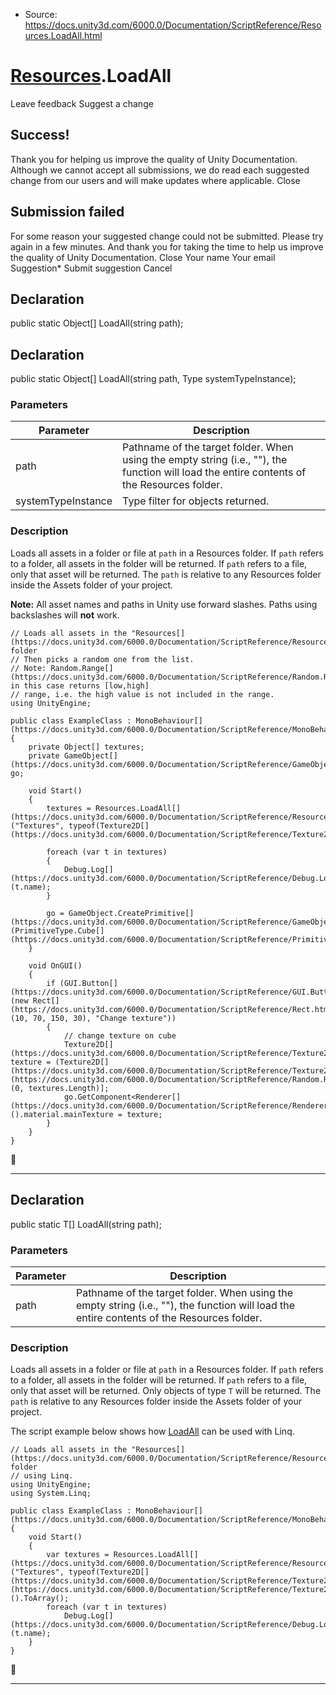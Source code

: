 * Source: https://docs.unity3d.com/6000.0/Documentation/ScriptReference/Resources.LoadAll.html

#  [Resources](https://docs.unity3d.com/6000.0/Documentation/ScriptReference/Resources.html).LoadAll
Leave feedback
Suggest a change
## Success!
Thank you for helping us improve the quality of Unity Documentation. Although we cannot accept all submissions, we do read each suggested change from our users and will make updates where applicable.
Close
## Submission failed
For some reason your suggested change could not be submitted. Please <a>try again</a> in a few minutes. And thank you for taking the time to help us improve the quality of Unity Documentation.
Close
Your name Your email Suggestion* Submit suggestion
Cancel
## Declaration
public static Object[] LoadAll(string path); 
## Declaration
public static Object[] LoadAll(string path, Type systemTypeInstance); 
### Parameters
Parameter | Description  
---|---  
path | Pathname of the target folder. When using the empty string (i.e., ""), the function will load the entire contents of the Resources folder.  
systemTypeInstance | Type filter for objects returned.  
### Description
Loads all assets in a folder or file at `path` in a Resources folder.
If `path` refers to a folder, all assets in the folder will be returned. If `path` refers to a file, only that asset will be returned. The `path` is relative to any Resources folder inside the Assets folder of your project.  
  
**Note:** All asset names and paths in Unity use forward slashes. Paths using backslashes will **not** work.
```
// Loads all assets in the "Resources[](https://docs.unity3d.com/6000.0/Documentation/ScriptReference/Resources.html)/Textures" folder
// Then picks a random one from the list.
// Note: Random.Range[](https://docs.unity3d.com/6000.0/Documentation/ScriptReference/Random.Range.html) in this case returns [low,high]
// range, i.e. the high value is not included in the range.
using UnityEngine;  
  
public class ExampleClass : MonoBehaviour[](https://docs.unity3d.com/6000.0/Documentation/ScriptReference/MonoBehaviour.html)
{
    private Object[] textures;
    private GameObject[](https://docs.unity3d.com/6000.0/Documentation/ScriptReference/GameObject.html) go;  
  
    void Start()
    {
        textures = Resources.LoadAll[](https://docs.unity3d.com/6000.0/Documentation/ScriptReference/Resources.LoadAll.html)("Textures", typeof(Texture2D[](https://docs.unity3d.com/6000.0/Documentation/ScriptReference/Texture2D.html)));  
  
        foreach (var t in textures)
        {
            Debug.Log[](https://docs.unity3d.com/6000.0/Documentation/ScriptReference/Debug.Log.html)(t.name);
        }  
  
        go = GameObject.CreatePrimitive[](https://docs.unity3d.com/6000.0/Documentation/ScriptReference/GameObject.CreatePrimitive.html)(PrimitiveType.Cube[](https://docs.unity3d.com/6000.0/Documentation/ScriptReference/PrimitiveType.Cube.html));
    }  
  
    void OnGUI()
    {
        if (GUI.Button[](https://docs.unity3d.com/6000.0/Documentation/ScriptReference/GUI.Button.html)(new Rect[](https://docs.unity3d.com/6000.0/Documentation/ScriptReference/Rect.html)(10, 70, 150, 30), "Change texture"))
        {
            // change texture on cube
            Texture2D[](https://docs.unity3d.com/6000.0/Documentation/ScriptReference/Texture2D.html) texture = (Texture2D[](https://docs.unity3d.com/6000.0/Documentation/ScriptReference/Texture2D.html))textures[Random.Range[](https://docs.unity3d.com/6000.0/Documentation/ScriptReference/Random.Range.html)(0, textures.Length)];
            go.GetComponent<Renderer[](https://docs.unity3d.com/6000.0/Documentation/ScriptReference/Renderer.html)>().material.mainTexture = texture;
        }
    }
}

```

* * *
## Declaration
public static T[] LoadAll(string path); 
### Parameters
Parameter | Description  
---|---  
path | Pathname of the target folder. When using the empty string (i.e., ""), the function will load the entire contents of the Resources folder.  
### Description
Loads all assets in a folder or file at `path` in a Resources folder.
If `path` refers to a folder, all assets in the folder will be returned. If `path` refers to a file, only that asset will be returned. Only objects of type `T` will be returned. The `path` is relative to any Resources folder inside the Assets folder of your project.  
  
The script example below shows how [LoadAll](https://docs.unity3d.com/6000.0/Documentation/ScriptReference/Resources.LoadAll.html) can be used with Linq.
```
// Loads all assets in the "Resources[](https://docs.unity3d.com/6000.0/Documentation/ScriptReference/Resources.html)/Textures" folder
// using Linq.
using UnityEngine;
using System.Linq;  
  
public class ExampleClass : MonoBehaviour[](https://docs.unity3d.com/6000.0/Documentation/ScriptReference/MonoBehaviour.html)
{
    void Start()
    {
        var textures = Resources.LoadAll[](https://docs.unity3d.com/6000.0/Documentation/ScriptReference/Resources.LoadAll.html)("Textures", typeof(Texture2D[](https://docs.unity3d.com/6000.0/Documentation/ScriptReference/Texture2D.html))).Cast<Texture2D[](https://docs.unity3d.com/6000.0/Documentation/ScriptReference/Texture2D.html)>().ToArray();
        foreach (var t in textures)
            Debug.Log[](https://docs.unity3d.com/6000.0/Documentation/ScriptReference/Debug.Log.html)(t.name);
    }
}

```

* * *
